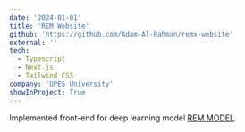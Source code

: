 ```yaml
---
date: '2024-01-01'
title: 'REM Website'
github: 'https://github.com/Adam-Al-Rahman/remx-website'
external: ''
tech:
  - Typescript
  - Next.js
  - Tailwind CSS
company: 'UPES University'
showInProject: True
---
```


Implemented front-end for deep learning model [REM MODEL](https://github.com/Adam-Al-Rahman/remx_yolo).
